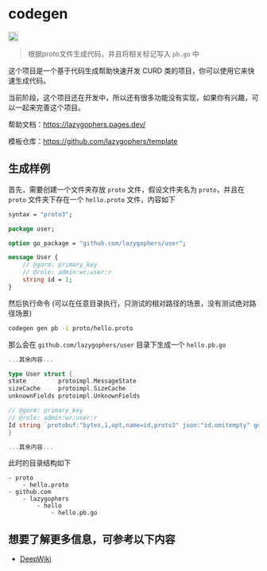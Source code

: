 # codegen

<p>
	<a href="https://deepwiki.com/usememos/memos">
		<img src="https://devin.ai/assets/deepwiki-badge.png" alt="Ask DeepWiki" height="20"/>
	</a>
</p>

> 根据proto文件生成代码，并且将相关标记写入 `pb.go` 中

这个项目是一个基于代码生成帮助快速开发 CURD 类的项目，你可以使用它来快速生成代码。

当前阶段，这个项目还在开发中，所以还有很多功能没有实现，如果你有兴趣，可以一起来完善这个项目。

帮助文档：https://lazygophers.pages.dev/

模板仓库：https://github.com/lazygophers/template

## 生成样例

首先，需要创建一个文件夹存放 `proto` 文件，假设文件夹名为 `proto`，并且在 `proto` 文件夹下存在一个 `hello.proto` 文件，内容如下

```proto
syntax = "proto3";

package user;

option go_package = "github.com/lazygophers/user";

message User {
	// @gorm: primary_key
	// @role: admin:wr;user:r
	string id = 1;
}
```

然后执行命令 (可以在任意目录执行，只测试的相对路径的场景，没有测试绝对路径场景)

```bash
codegen gen pb -i proto/hello.proto
```

那么会在 `github.com/lazygophers/user` 目录下生成一个 `hello.pb.go`

```go
...其余内容...

type User struct {
state         protoimpl.MessageState
sizeCache     protoimpl.SizeCache
unknownFields protoimpl.UnknownFields

// @gorm: primary_key
// @role: admin:wr;user:r
Id string `protobuf:"bytes,1,opt,name=id,proto3" json:"id,omitempty" gorm:"primary_key" role:"admin:wr;user:r"`
}

...其余内容...
```

此时的目录结构如下

```
- proto
	- hello.proto
- github.com
	- lazygophers
		- hello
			- hello.pb.go
```

## 想要了解更多信息，可参考以下内容

- [DeepWiki](https://deepwiki.com/lazygophers/codegen)

